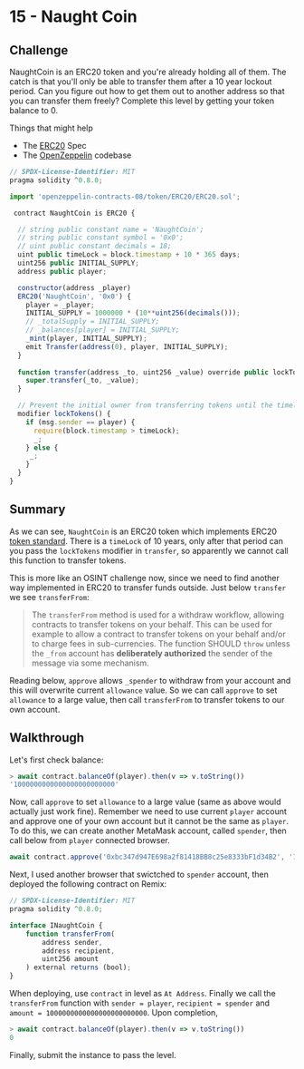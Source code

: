 # 15 - Naught Coin

## Challenge

NaughtCoin is an ERC20 token and you're already holding all of them. The catch is that you'll only be able to transfer them after a 10 year lockout period. Can you figure out how to get them out to another address so that you can transfer them freely? Complete this level by getting your token balance to 0.

Things that might help

- The [ERC20](https://github.com/ethereum/EIPs/blob/master/EIPS/eip-20.md) Spec
- The [OpenZeppelin](https://github.com/OpenZeppelin/zeppelin-solidity/tree/master/contracts) codebase

```js
// SPDX-License-Identifier: MIT
pragma solidity ^0.8.0;

import 'openzeppelin-contracts-08/token/ERC20/ERC20.sol';

 contract NaughtCoin is ERC20 {

  // string public constant name = 'NaughtCoin';
  // string public constant symbol = '0x0';
  // uint public constant decimals = 18;
  uint public timeLock = block.timestamp + 10 * 365 days;
  uint256 public INITIAL_SUPPLY;
  address public player;

  constructor(address _player) 
  ERC20('NaughtCoin', '0x0') {
    player = _player;
    INITIAL_SUPPLY = 1000000 * (10**uint256(decimals()));
    // _totalSupply = INITIAL_SUPPLY;
    // _balances[player] = INITIAL_SUPPLY;
    _mint(player, INITIAL_SUPPLY);
    emit Transfer(address(0), player, INITIAL_SUPPLY);
  }
  
  function transfer(address _to, uint256 _value) override public lockTokens returns(bool) {
    super.transfer(_to, _value);
  }

  // Prevent the initial owner from transferring tokens until the timelock has passed
  modifier lockTokens() {
    if (msg.sender == player) {
      require(block.timestamp > timeLock);
      _;
    } else {
     _;
    }
  } 
} 
```

## Summary

As we can see, `NaughtCoin` is an ERC20 token which implements ERC20 [token standard](https://github.com/ethereum/EIPs/blob/master/EIPS/eip-20.md). There is a `timeLock` of 10 years, only after that period can you pass the `lockTokens` modifier in `transfer`, so apparently we cannot call this function to transfer tokens.

This is more like an OSINT challenge now, since we need to find another way implemented in ERC20 to transfer funds outside. Just below `transfer` we see `transferFrom`:

> The `transferFrom` method is used for a withdraw workflow, allowing contracts to transfer tokens on your behalf. This can be used for example to allow a contract to transfer tokens on your behalf and/or to charge fees in sub-currencies. The function SHOULD `throw` unless the `_from` account has **deliberately authorized** the sender of the message via some mechanism.

Reading below, `approve` allows `_spender` to withdraw from your account and this will overwrite current `allowance` value. So we can call `approve` to set `allowance` to a large value, then call `transferFrom` to transfer tokens to our own account.

## Walkthrough

Let's first check balance:

```js
> await contract.balanceOf(player).then(v => v.toString())
'1000000000000000000000000'
```

Now, call `approve` to set `allowance` to a large value (same as above would actually just work fine). Remember we need to use current `player` account and approve one of your own account but it cannot be the same as `player`. To do this, we can create another MetaMask account, called `spender`, then call below from `player` connected browser.

```js
await contract.approve('0xbc347d947E698a2f81418BB8c25e8333bF1d34B2', '1000000000000000000000000')
```

Next, I used another browser that swictched to `spender` account, then deployed the following contract on Remix:

```js
// SPDX-License-Identifier: MIT
pragma solidity ^0.8.0;

interface INaughtCoin {
    function transferFrom(
        address sender,
        address recipient,
        uint256 amount
    ) external returns (bool);
}
```

When deploying, use `contract` in level as `At Address`. Finally we call the `transferFrom` function with `sender = player`, `recipient = spender` and `amount = 1000000000000000000000000`. Upon completion,

```js
> await contract.balanceOf(player).then(v => v.toString())
0
```

Finally, submit the instance to pass the level.